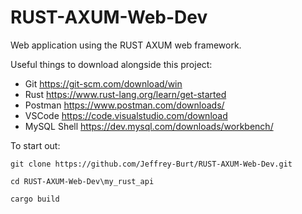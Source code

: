 # RUST-AXUM-Web-Dev
Web application using the RUST AXUM web framework. 

Useful things to download alongside this project:
* Git https://git-scm.com/download/win
* Rust https://www.rust-lang.org/learn/get-started
* Postman https://www.postman.com/downloads/
* VSCode https://code.visualstudio.com/download
* MySQL Shell https://dev.mysql.com/downloads/workbench/

To start out:

```git clone https://github.com/Jeffrey-Burt/RUST-AXUM-Web-Dev.git```

```cd RUST-AXUM-Web-Dev\my_rust_api```

```cargo build```

